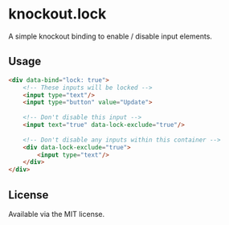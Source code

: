 # knockout.lock


A simple knockout binding to enable / disable input elements.


## Usage

```html
<div data-bind="lock: true">
    <!-- These inputs will be locked -->
    <input type="text"/>
    <input type="button" value="Update">
    
    <!-- Don't disable this input -->
    <input text="true" data-lock-exclude="true"/>
    
    <!-- Don't disable any inputs within this container -->
    <div data-lock-exclude="true">
        <input type="text"/>
    </div>
</div>
```

## License

Available via the MIT license.

